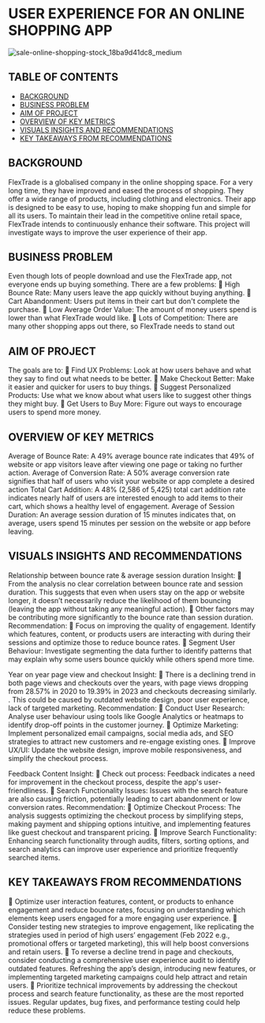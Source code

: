 # USER EXPERIENCE FOR AN ONLINE SHOPPING APP

![sale-online-shopping-stock_18ba9d41dc8_medium](https://github.com/user-attachments/assets/6d8648a8-993b-4998-ab1d-4fcda85d9e2c)




## TABLE OF CONTENTS
-	[BACKGROUND](#BACKGROUND)
-	[BUSINESS PROBLEM](#BUSINESS-PROBLEM)
-	[AIM OF PROJECT](#AIM-OF-PROJECT)
-	[OVERVIEW OF KEY METRICS](#OVERVIEW-OF-KEY-METRICS)
-	[VISUALS INSIGHTS AND RECOMMENDATIONS](#VISUALS-INSIGHTS-AND-RECOMMENDATIONS)
-	[KEY TAKEAWAYS FROM RECOMMENDATIONS](#KEY-TAKEAWAYS-FROM-RECOMMENDATIONS)

## BACKGROUND
FlexTrade is a globalised company in the online shopping space.
For a very long time, they have improved and eased the process of shopping. They offer a wide range of products, including clothing and electronics.
Their app is designed to be easy to use, hoping to make shopping fun and simple for all its users.
To maintain their lead in the competitive online retail space, FlexTrade intends to continuously enhance their software. This project will investigate ways to improve the user experience of their app.

## BUSINESS PROBLEM
Even though lots of people download and use the FlexTrade app, not everyone ends up buying something. There are a few problems: 
	 High Bounce Rate: Many users leave the app quickly without buying anything. 
	 Cart Abandonment: Users put items in their cart but don't complete the purchase.
	 Low Average Order Value: The amount of money users spend is lower than what FlexTrade would like. 
	 Lots of Competition: There are many other shopping apps out there, so FlexTrade needs to stand out

## AIM OF PROJECT
The goals are to: 
	 Find UX Problems: Look at how users behave and what they say to find out what needs to be better.
	Make Checkout Better: Make it easier and quicker for users to buy things. 
	Suggest Personalized Products: Use what we know about what users like to suggest other things they might buy. 
	Get Users to Buy More: Figure out ways to encourage users to spend more money.

## OVERVIEW OF KEY METRICS
Average of Bounce Rate: A 49% average bounce rate indicates that 49% of website or app visitors leave after viewing one page or taking no further action.
Average of Conversion Rate: A 50% average conversion rate signifies that half of users who visit your website or app complete a desired action
Total Cart Addition: A 48% (2,586 of 5,425) total cart addition rate indicates nearly half of users are interested enough to add items to their cart, which shows a healthy level of engagement.
Average of Session Duration: An average session duration of 15 minutes indicates that, on average, users spend 15 minutes per session on the website or app before leaving. 

## VISUALS INSIGHTS AND RECOMMENDATIONS
Relationship between bounce rate & average session duration
Insight:
	From the analysis no clear correlation between bounce rate and session duration. This suggests that even when users stay on the app or website longer, it doesn’t necessarily reduce the likelihood of them bouncing (leaving the app without taking any meaningful action). 
	Other factors may be contributing more significantly to the bounce rate than session duration.
Recommendation:
	Focus on improving the quality of engagement. Identify which features, content, or products users are interacting with during their sessions and optimize those to reduce bounce rates.
	  Segment User Behaviour: Investigate segmenting the data further to identify patterns that may explain why some users bounce quickly while others spend more time.

Year on year page view and checkout 
Insight:
	There is a declining trend in both page views and checkouts over the years, with page views dropping from 28.57% in 2020 to 19.39% in 2023 and checkouts decreasing similarly. . This could be caused by outdated website design, poor user experience, lack of targeted marketing.
Recommendation:
	Conduct User Research: Analyse user behaviour using tools like Google Analytics or heatmaps to identify drop-off points in the customer journey.
	Optimize Marketing: Implement personalized email campaigns, social media ads, and SEO strategies to attract new customers and re-engage existing ones.
	Improve UX/UI: Update the website design, improve mobile responsiveness, and simplify the checkout process.

Feedback Content 
Insight:
	Check out process: Feedback indicates a need for improvement in the checkout process, despite the app's user-friendliness. 
	Search Functionality Issues: Issues with the search feature are also causing friction, potentially leading to cart abandonment or low conversion rates.
Recommendation:
	Optimize Checkout Process: The analysis suggests optimizing the checkout process by simplifying steps, making payment and shipping options intuitive, and implementing features like guest checkout and transparent pricing.
	Improve Search Functionality: Enhancing search functionality through audits, filters, sorting options, and search analytics can improve user experience and prioritize frequently searched items.

## KEY TAKEAWAYS FROM RECOMMENDATIONS
	Optimize user interaction features, content, or products to enhance engagement and reduce bounce rates, focusing on understanding which elements keep users engaged for a more engaging user experience.
	Consider testing new strategies to improve engagement, like replicating the strategies used in period of high users’ engagement (Feb 2022 e.g., promotional offers or targeted marketing), this will help boost conversions and retain users.
	To reverse a decline trend in page and checkouts, consider conducting a comprehensive user experience audit to identify outdated features. Refreshing the app’s design, introducing new features, or implementing targeted marketing campaigns could help attract and retain users.
	Prioritize technical improvements by addressing the checkout process and search feature functionality, as these are the most reported issues. Regular updates, bug fixes, and performance testing could help reduce these problems.









